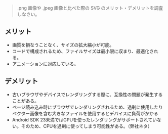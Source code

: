 > .png 画像や .jpeg 画像と比べた際の SVG のメリット・デメリットを調査しなさい。

## メリット
- 画質を損なうことなく、サイズの拡大縮小が可能。
- コードで構成されるため、ファイルサイズは最小限に収まり、最適化される。
- アニメーションに対応している。

## デメリット
- 古いブラウザやデバイスでレンダリングする際に、互換性の問題が発生することがある。
- ページ読み込み時にブラウザでレンダリングされるため、過剰に使用したりベクター画像を含む大きなファイルを使用するとデバイスに負荷がかかる
- Android SDK 23未満ではGPUを使ったレンダリングがサポートされていない。そのため、CPUを過剰に使ってしまう可能性がある。（弊社ネタ）